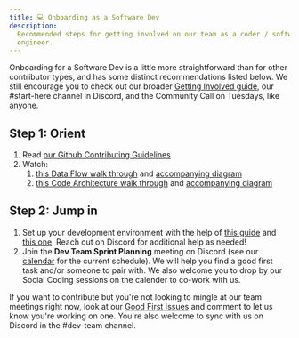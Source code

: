 ```yaml
---
title: 💻 Onboarding as a Software Dev
description:
  Recommended steps for getting involved on our team as a coder / software
  engineer.
---
```


Onboarding for a Software Dev is a little more straightforward than for other
contributor types, and has some distinct recommendations listed below. We still
encourage you to check out our broader
[Getting Involved guide](../../beta/get-involved), our #start-here channel in
Discord, and the Community Call on Tuesdays, like anyone.

## Step 1: Orient

1. Read
   [our Github Contributing Guidelines](https://github.com/sourcecred/sourcecred/blob/main/packages/sourcecred/CONTRIBUTING.md)
1. Watch:
   1. [this Data Flow walk through](https://drive.google.com/drive/u/2/folders/1mykBgyezrkLnN6kSMWrfq4etrwuunqe6)
      and [accompanying diagram](https://miro.com/app/board/o9J_luhteFo=/)
   1. [this Code Architecture walk through](https://zoom.us/rec/share/Rv8t99k0bfPJbSwbBD7cX4wlcq-Ekf5-Ai9lvws4AxSDvD-khy546KahRYbpoZm8.6aP2NciutnkUTR-3?startTime=1620677252000)
      and [accompanying diagram](https://miro.com/app/board/o9J_lF3UvK4=/)

## Step 2: Jump in

1. Set up your development environment with the help of
   [this guide](https://github.com/sourcecred/sourcecred/tree/main/packages/sourcecred#development-setup)
   and [this one](../../guides/dev-env-setup). Reach out on Discord for
   additional help as needed!
1. Join the **Dev Team Sprint Planning** meeting on Discord (see our
   [calendar](https://sourcecred.io/calendar) for the current schedule). We will
   help you find a good first task and/or someone to pair with. We also welcome
   you to drop by our Social Coding sessions on the calender to co-work with us.

If you want to contribute but you're not looking to mingle at our team meetings
right now, look at our
[Good First Issues](https://github.com/sourcecred/sourcecred/labels/good%20first%20issue)
and comment to let us know you're working on one. You're also welcome to sync
with us on Discord in the #dev-team channel.
